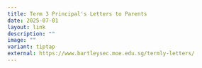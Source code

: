 ```yaml
---
title: Term 3 Principal's Letters to Parents
date: 2025-07-01
layout: link
description: ""
image: ""
variant: tiptap
external: https://www.bartleysec.moe.edu.sg/termly-letters/
---
```

